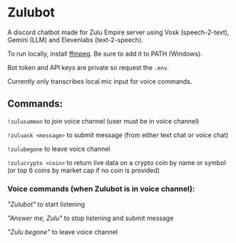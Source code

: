 # Zulubot

A discord chatbot made for Zulu Empire server using Vosk (speech-2-text), Gemini (LLM) and Elevenlabs (text-2-speech).

To run locally, install [ffmpeg](https://www.ffmpeg.org/download.html). Be sure to add it to PATH (Windows).

Bot token and API keys are private so request the ```.env```.

Currently only transcribes local mic input for voice commands.

## Commands:

```!zulusummon``` to join voice channel (user must be in voice channel)

```!zuluask <message>``` to submit message (from either text chat or voice chat)

```!zulubegone``` to leave voice channel

```!zulucrypto <coin>``` to return live data on a crypto coin by name or symbol (or top 6 coins by market cap if no coin is provided)


### Voice commands (when Zulubot is in voice channel):

*"Zulubot"* to start listening

*"Answer me, Zulu"* to stop listening and submit message

*"Zulu begone"* to leave voice channel
